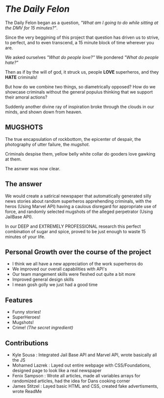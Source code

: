 # ***The Daily Felon***

The Daily Felon began as a question, *"What am I going to do while sitting at the DMV for 15 minutes?"*. 

Since the very beggining of this project that question has driven us to strive, to perfect, and to even transcend, a 15 minute block of time wherever you are.

We asked ourselves *"What do people love?"*
We pondered *"What do people hate?"*

Then as if by the will of god, it struck us, people **LOVE** superheros, and they **HATE** criminals!

But how do we combine two things, so diametrically opposed? How do we showcase criminals without the general populus thinking that we support their amoral actions?

Suddenly another divine ray of inspiration broke through the clouds in our minds, and shown down from heaven.

## MUGSHOTS

The true encapsulation of rockbottom, the epicenter of despair, the photography of utter failure, the *mugshot*.

Criminals despise them, yellow belly white collar do gooders love gawking at them.

The asnwer was now clear.

## The answer

We would create a satirical newspaper that automatically generated silly news stories about random superheros apprehending criminals, with the heros (Using Marvel API) having a caulous disregard for appropriate use of force, and randomly selected mugshots of the alleged perpetrator (Using JailBase API).

In our DEEP and EXTREMELY PROFESSIONAL research this perfect combination of sugar and spice, proved to be just enough to waste 15 minutes of your life.

## Personal Growth over the course of the project

- I think we all have a new appreciation of the work superheros do
- We improved our overall capabilities with API's
- Our team mangement skills were fleshed out quite a bit more
- Improved general design skills
- I mean gosh golly we just had a good time

## Features

- Funny stories!
- SuperHeroes!
- Mugshots!
- Crime! *(The secret ingredient)*

## Contributions
- Kyle Sousa : Integrated Jail Base API and Marvel API, wrote basically all the JS
- Mohamed Lazrek : Layed out entire webpage with CSS/Foundations, designed page to look like a real newspaper
- Fenix Sampson : Wrote all articles, made all variables arrays for randomized articles, had the idea for Dans cooking corner
- James Stitzel : Layed basic HTML and CSS, created fake advertisments, wrote ReadMe
